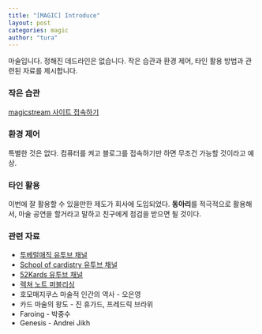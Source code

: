 ```yaml
---
title: "[MAGIC] Introduce"
layout: post
categories: magic
author: "tura"
---
```


마술입니다. 정해진 데드라인은 없습니다. 작은 습관과 환경 제어, 타인 활용 방법과 관련된 자료를 제시합니다.

### 작은 습관
[magicstream 사이트 접속하기][magicstream 사이트 접속하기]

### 환경 제어
특별한 것은 없다. 컴퓨터를 켜고 블로그를 접속하기만 하면 무조건 가능할 것이라고 예상.

### 타인 활용
이번에 잘 활용할 수 있을만한 제도가 회사에 도입되었다. **동아리**를 적극적으로 활용해서, 마술 공연을 할거라고 말하고 친구에게 점검을 받으면 될 것이다.

### 관련 자료
- [투베럴매직 유투브 채널][투베럴매직 유투브 채널]
- [School of cardistry 유투브 채널][School of cardistry 유투브 채널]
- [52Kards 유투브 채널][52Kards 유투브 채널]
- [렉쳐 노트 퍼블리싱][렉쳐 노트 퍼블리싱]
- 호모매지쿠스 마술적 인간의 역사 - 오은영
- 카드 마술의 왕도 - 진 휴가드, 프레드릭 브라위
- Faroing - 박중수
- Genesis - Andrei Jikh


[magicstream 사이트 접속하기]: [https://magicstream.com/]

[투베럴매직 유투브 채널]: [https://www.youtube.com/channel/UCBixbGO61jj7oyb-JvWnc8w]

[School of cardistry 유투브 채널]: [https://www.youtube.com/channel/UCWseT8S7GGtjVMDOiscU4CQ]

[52Kards 유투브 채널]: [https://www.youtube.com/channel/UCIuScmttXWzLoXqs8kU3vWA]

[렉쳐 노트 퍼블리싱]: [http://lnmagic.co.kr/shop/main/index.php]
